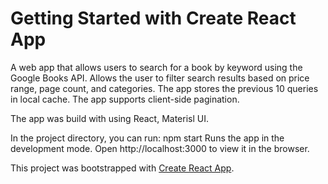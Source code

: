 # Getting Started with Create React App

A web app that allows users to search for a book by keyword using the Google Books API.
Allows the user to filter search results based on price range, page count, and categories.
The app stores the previous 10 queries in local cache.
The app supports client-side pagination.

The app was build with using React, Materisl UI.

In the project directory, you can run:
npm start
Runs the app in the development mode.
Open http://localhost:3000 to view it in the browser.

This project was bootstrapped with [Create React App](https://github.com/facebook/create-react-app).
